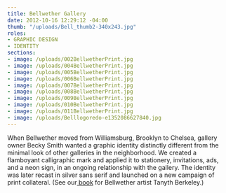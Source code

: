 ```yaml
---
title: Bellwether Gallery
date: 2012-10-16 12:29:12 -04:00
thumb: "/uploads/Bell_thumb2-340x243.jpg"
roles:
- GRAPHIC DESIGN
- IDENTITY
sections:
- image: /uploads/002BellwetherPrint.jpg
- image: /uploads/004BellwetherPrint.jpg
- image: /uploads/005BellwetherPrint.jpg
- image: /uploads/006BellwetherPrint.jpg
- image: /uploads/007BellwetherPrint.jpg
- image: /uploads/008BellwetherPrint.jpg
- image: /uploads/009BellwetherPrint.jpg
- image: /uploads/010BellwetherPrint.jpg
- image: /uploads/011BellwetherPrint.jpg
- image: /uploads/Belllogoredo-e1352086627840.jpg
---
```

When Bellwether moved from Williamsburg, Brooklyn to Chelsea, gallery owner Becky Smith wanted a graphic identity distinctly different from<span> the minimal look of other galleries in the neighborhood</span>. We created a flamboyant calligraphic mark and applied it to stationery, invitations, ads, and a neon sign, in an ongoing relationship with the gallery. The identity was later recast in silver sans serif and launched on a new campaign of print collateral. (See our<a href="http://thegraphicsoffice.com/portfolio/tanyth-berkeley-the-frequency/"> book</a> for Bellwether artist Tanyth Berkeley.)
